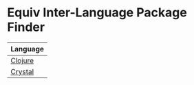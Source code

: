 # Equiv Inter-Language Package Finder

| Language |
| -------- |
| [Clojure](./clojure.yml) |
| [Crystal](./crystal.yml) |
